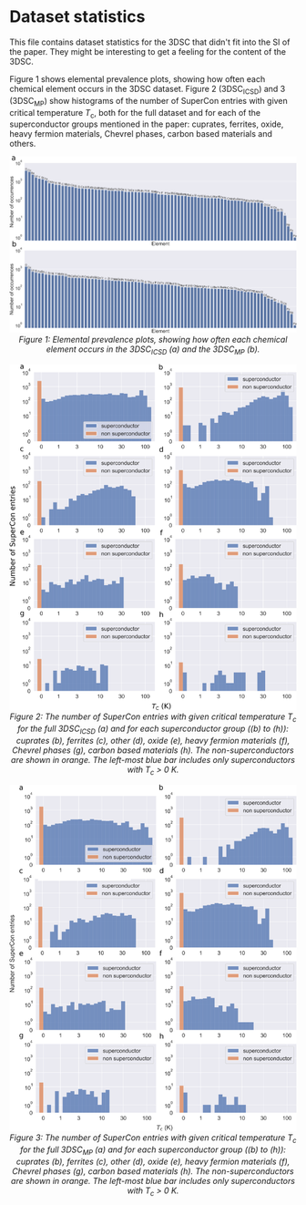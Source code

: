 # Dataset statistics
This file contains dataset statistics for the 3DSC that didn't fit into the SI of the paper. They might be interesting to get a feeling for the content of the 3DSC.

Figure 1 shows elemental prevalence plots, showing how often each chemical element occurs in the 3DSC dataset. 
Figure 2 (3DSC<sub>ICSD</sub>) and 3 (3DSC<sub>MP</sub>) show histograms of the number of SuperCon entries with given critical temperature *T*<sub>c</sub>, both for the full dataset and for each of the superconductor groups mentioned in the paper: cuprates, ferrites, oxide, heavy fermion materials, Chevrel phases, carbon based materials and others.

<p align="center">
  <img src="resources/dataset_stats.png">
  <em>Figure 1: Elemental prevalence plots, showing how often each chemical element occurs in the 3DSC<sub>ICSD</sub> (a) and the 3DSC<sub>MP</sub> (b).</em>
</p>

<p align="center">
  <img src="resources/SC_ICSD_groups_tc_hist.png">
  <em> Figure 2: The number of SuperCon entries with given critical temperature T<sub>c</sub> for the full 3DSC<sub>ICSD</sub> (a) and for each superconductor group ((b) to (h)): cuprates (b), ferrites (c), other (d), oxide (e), heavy fermion materials (f), Chevrel phases (g), carbon based materials (h). The non-superconductors are shown in orange. The left-most blue bar includes only superconductors with T<sub>c</sub> > 0 K.</em>
</p>

<p align="center">
  <img src="resources/SC_MP_groups_tc_hist.png">
  <em> Figure 3: The number of SuperCon entries with given critical temperature T<sub>c</sub> for the full 3DSC<sub>MP</sub> (a) and for each superconductor group ((b) to (h)): cuprates (b), ferrites (c), other (d), oxide (e), heavy fermion materials (f), Chevrel phases (g), carbon based materials (h). The non-superconductors are shown in orange. The left-most blue bar includes only superconductors with T<sub>c</sub> > 0 K.</em>
</p>

